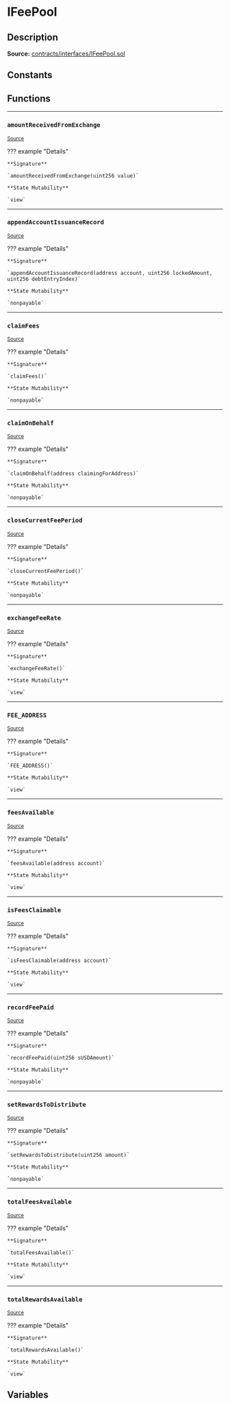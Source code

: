 # IFeePool

## Description


**Source:** [contracts/interfaces/IFeePool.sol](https://github.com/Synthetixio/synthetix/tree/develop/contracts/interfaces/IFeePool.sol)

## Constants

## Functions


---
### `amountReceivedFromExchange`

<sub>[Source](https://github.com/Synthetixio/synthetix/tree/develop/contracts/interfaces/IFeePool.sol#L6)</sub>



??? example "Details"

    **Signature**

    `amountReceivedFromExchange(uint256 value)`

    **State Mutability**

    `view`


---
### `appendAccountIssuanceRecord`

<sub>[Source](https://github.com/Synthetixio/synthetix/tree/develop/contracts/interfaces/IFeePool.sol#L29)</sub>



??? example "Details"

    **Signature**

    `appendAccountIssuanceRecord(address account, uint256 lockedAmount, uint256 debtEntryIndex)`

    **State Mutability**

    `nonpayable`


---
### `claimFees`

<sub>[Source](https://github.com/Synthetixio/synthetix/tree/develop/contracts/interfaces/IFeePool.sol#L22)</sub>



??? example "Details"

    **Signature**

    `claimFees()`

    **State Mutability**

    `nonpayable`


---
### `claimOnBehalf`

<sub>[Source](https://github.com/Synthetixio/synthetix/tree/develop/contracts/interfaces/IFeePool.sol#L24)</sub>



??? example "Details"

    **Signature**

    `claimOnBehalf(address claimingForAddress)`

    **State Mutability**

    `nonpayable`


---
### `closeCurrentFeePeriod`

<sub>[Source](https://github.com/Synthetixio/synthetix/tree/develop/contracts/interfaces/IFeePool.sol#L26)</sub>



??? example "Details"

    **Signature**

    `closeCurrentFeePeriod()`

    **State Mutability**

    `nonpayable`


---
### `exchangeFeeRate`

<sub>[Source](https://github.com/Synthetixio/synthetix/tree/develop/contracts/interfaces/IFeePool.sol#L8)</sub>



??? example "Details"

    **Signature**

    `exchangeFeeRate()`

    **State Mutability**

    `view`


---
### `FEE_ADDRESS`

<sub>[Source](https://github.com/Synthetixio/synthetix/tree/develop/contracts/interfaces/IFeePool.sol#L11)</sub>



??? example "Details"

    **Signature**

    `FEE_ADDRESS()`

    **State Mutability**

    `view`


---
### `feesAvailable`

<sub>[Source](https://github.com/Synthetixio/synthetix/tree/develop/contracts/interfaces/IFeePool.sol#L13)</sub>



??? example "Details"

    **Signature**

    `feesAvailable(address account)`

    **State Mutability**

    `view`


---
### `isFeesClaimable`

<sub>[Source](https://github.com/Synthetixio/synthetix/tree/develop/contracts/interfaces/IFeePool.sol#L15)</sub>



??? example "Details"

    **Signature**

    `isFeesClaimable(address account)`

    **State Mutability**

    `view`


---
### `recordFeePaid`

<sub>[Source](https://github.com/Synthetixio/synthetix/tree/develop/contracts/interfaces/IFeePool.sol#L35)</sub>



??? example "Details"

    **Signature**

    `recordFeePaid(uint256 sUSDAmount)`

    **State Mutability**

    `nonpayable`


---
### `setRewardsToDistribute`

<sub>[Source](https://github.com/Synthetixio/synthetix/tree/develop/contracts/interfaces/IFeePool.sol#L37)</sub>



??? example "Details"

    **Signature**

    `setRewardsToDistribute(uint256 amount)`

    **State Mutability**

    `nonpayable`


---
### `totalFeesAvailable`

<sub>[Source](https://github.com/Synthetixio/synthetix/tree/develop/contracts/interfaces/IFeePool.sol#L17)</sub>



??? example "Details"

    **Signature**

    `totalFeesAvailable()`

    **State Mutability**

    `view`


---
### `totalRewardsAvailable`

<sub>[Source](https://github.com/Synthetixio/synthetix/tree/develop/contracts/interfaces/IFeePool.sol#L19)</sub>



??? example "Details"

    **Signature**

    `totalRewardsAvailable()`

    **State Mutability**

    `view`

## Variables

